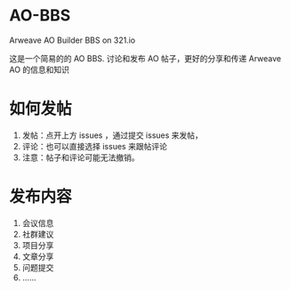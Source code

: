 # AO-BBS
Arweave AO Builder BBS on 321.io

这是一个简易的的 AO BBS.
讨论和发布 AO 帖子，更好的分享和传递 Arweave AO 的信息和知识

# 如何发帖
1. 发帖：点开上方 issues ，通过提交 issues 来发帖，
2. 评论：也可以直接选择 issues 来跟帖评论
3. 注意：帖子和评论可能无法撤销。

# 发布内容
1. 会议信息
2. 社群建议
3. 项目分享
4. 文章分享
5. 问题提交
6. ......

